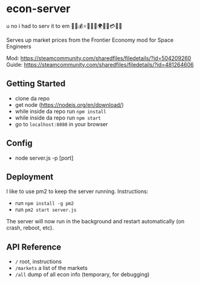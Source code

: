 # econ-server
u no i had to serv it to em
🌌🌠💰⭐️💸🚀💵🌍💲🌟💳🌔✨

Serves up market prices from the Frontier Economy mod for Space Engineers  

Mod: https://steamcommunity.com/sharedfiles/filedetails/?id=504209260  
Guide: https://steamcommunity.com/sharedfiles/filedetails/?id=481264606  

## Getting Started
- clone da repo
- get node (https://nodejs.org/en/download/)
- while inside da repo run `npm install`
- while inside da repo run `npm start`
- go to `localhost:8080` in your browser

## Config
- node server.js -p [port]

## Deployment
I like to use pm2 to keep the server running. Instructions:
- run `npm install -g pm2`
- run `pm2 start server.js`

The server will now run in the background and restart automatically (on crash, reboot, etc).

## API Reference
- `/` root, instructions
- `/markets` a list of the markets
- `/all` dump of all econ info (temporary, for debugging)
